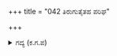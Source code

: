 +++
title = "042 ತಿರುಗುತೈತಹ ಪರಿಘ"

+++

<details><summary>ಗದ್ಯ (ಕ.ಗ.ಪ) </summary>

42. ತಿರುಗುತ್ತ  ಬರುವ  ಪರಿಘಕ್ಕೆ ಒಡ್ಡಿಕೊಂಡರೆ ಗಿರಿಗಳೂ  ಅಡಿಮೇಲಾಗಬೇಕು. ಅರಸನೇ, ನಾವು ಹೇಳುವುದೇನು ? ಕರ್ಣನ ಬಾಹು ವಿಕ್ರಮದ ಬಗ್ಗೆ ಹೇಳುವುದೇನಿದೆ ? ಆ ಪರಿಘವು ಪರಮಾಣುಮಯವಾಯ್ತು. ಎರಡು ಬಾಣಗಳಲ್ಲಿ ಸಾರಥಿಯನ್ನು ನಾಶಗೊಳಿಸಿದನು. ಹದಿನೈದು ಬಾಣಗಳಲ್ಲಿ ರಥದ ಕುದುರೆಗಳನ್ನು ನಾಶಗೈದನು.
</details>
